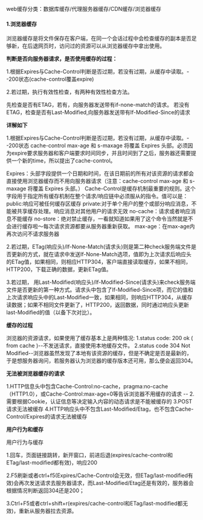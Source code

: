 web缓存分类：数据库缓存/代理服务器缓存/CDN缓存/浏览器缓存

#### 1.浏览器缓存

浏览器缓存是将文件保存在客户端，在同一个会话过程中会检查缓存的副本是否足够新，在后退网页时，访问过的资源可以从浏览器缓存中拿出使用。

**判断是否向服务器请求，是否使用缓存的过程：**

1.根据Expires与Cache-Control判断是否过期，若没有过期，从缓存中读取。--200状态(cache-control覆盖expire)

2.若过期，执行有效性检查，有两种有效性检查方法。

先检查是否有ETAG，若有，向服务器发送带有if-none-match的请求。
若没有ETAG，检查是否有Last-Modified,向服务器发送带有If-Modified-Since的请求

**详解如下**

1.根据Expires与Cache-Control判断是否过期，若没有过期，从缓存中读取。--200状态
cache-control max-age 和 s-maxage 将覆盖 Expires 头部。必须因为expire要求服务器和客户端要求时间同步，并且时间到了之后，服务器还需要提供一个新的time，所以提出了cache-control。

Expires：头部字段提供一个日期和时间，在该日期前的所有对该资源的请求都会直接使用浏览器缓存而不用向服务器请求（注意：cache-control max-age 和 s-maxage 将覆盖 Expires 头部。）
Cache-Control是缓存机制最重要的规则。这个字段用于指定所有缓存机制在整个请求/响应链中必须服从的指令。值可以是：
    public:响应可被任何缓存区缓存
    private:对于单个用户的整个或部分响应消息，不能被共享缓存处理。响应消息对其他用户的请求无效
    no-cache：请求或者响应消息不能缓存
    no-store：绝对禁止缓存，一看就知道如果用了这个命令当然就是不会进行缓存啦～每次请求资源都要从服务器重新获取。
    max-age：在max-age内再次访问不请求服务器

2.若过期，ETag(响应头)/If-None-Match(请求头)则是第二种check服务端文件是否更新的方式，就在请求中发送If-None-Match选项，值即为上次请求后响应头的ETag值，如果相同，则相应HTTP304，客户端直接读取缓存，如果不相同，HTTP200，下载正确的数据，更新ETag值。

3.若过期，
用Last-Modified(响应头)/If-Modified-Since(请求头)来check服务端文件是否更新的第一种方式。请求头中包含了If-Modified-Since项，而它的值和上次请求响应头中的Last-Modified一致，如果相同，则响应HTTP304，从缓存读数据；如果不相同文件更新了，HTTP200，返回数据，同时通过响应头更新last-Modified的值（以备下次对比）。



**缓存的过程**

浏览器的资源请求，如果使用了缓存基本上是两种情况:
1.status code: 200 ok ( from cache )--不发送请求，直接使用本地缓存文件。
2.status code 304 Not Modified--浏览器虽然发现了本地有该资源的缓存，但是不确定是否是最新的，于是想服务器询问，若服务器认为浏览器的缓存版本还可用，那么便会返回304。

**无法被浏览器缓存的请求**

1.HTTP信息头中包含Cache-Control:no-cache，pragma:no-cache（HTTP1.0），或Cache-Control:max-age=0等告诉浏览器不用缓存的请求
--<META HTTP-EQUIV="Pragma" CONTENT="no-cache">
2.需要根据Cookie，认证信息等决定输入内容的动态请求是不能被缓存的
3.POST请求无法被缓存
4.HTTP响应头中不包含Last-Modified/Etag，也不包含Cache-Control/Expires的请求无法被缓存

**用户行为和缓存**

用户行为与缓存

1.回车，页面链接跳转，新开窗口，前进后退(expires/cache-control和ETag/last-modified都有效)，响应200

2.F5刷新或者ctrl+f5(Expires/Cache-Control会无效，但ETag/last-modified有效)会再次发送请求去服务器请求，而Last-Modified/Etag还是有效的，服务器会根据情况判断返回304还是200；

3.Ctrl+F5或者ctrl+shift+r(expires/cache-control和ETag/last-modified都无效)，重新从服务器拉去资源。

